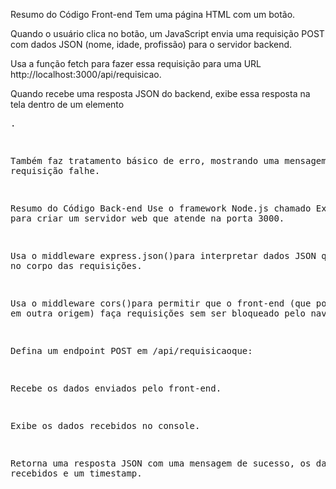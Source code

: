 Resumo do Código Front-end
Tem uma página HTML com um botão.

Quando o usuário clica no botão, um JavaScript envia uma requisição POST com dados JSON (nome, idade, profissão) para o servidor backend.

Usa a função fetch para fazer essa requisição para uma URL http://localhost:3000/api/requisicao.

Quando recebe uma resposta JSON do backend, exibe essa resposta na tela dentro de um elemento <pre>.

Também faz tratamento básico de erro, mostrando uma mensagem caso a requisição falhe.

Resumo do Código Back-end
Use o framework Node.js chamado Express para criar um servidor web que atende na porta 3000.

Usa o middleware express.json()para interpretar dados JSON que chegam no corpo das requisições.

Usa o middleware cors()para permitir que o front-end (que pode estar em outra origem) faça requisições sem ser bloqueado pelo navegador.

Defina um endpoint POST em /api/requisicaoque:

Recebe os dados enviados pelo front-end.

Exibe os dados recebidos no console.

Retorna uma resposta JSON com uma mensagem de sucesso, os dados recebidos e um timestamp.
